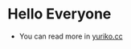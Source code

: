 # Hello Everyone
* You can read more in [yuriko.cc](https://www.yuriko.cc/en/)

<!--
# Hello Everyone

I'm 5026. You can also call me Koarashi!
This page record my projects content.

You can find me on:

* Discord (5026#5026)
* [Discord Server](https://discord.gg/Sh8HJ4d)
* [GitHub](https://github.com/SN-Koarashi)
* [Instagram](https://www.instagram.com/snkms.ig/)
* [Facebook](https://www.facebook.com/smileopwe/)
* [Bahamut](https://home.gamer.com.tw/homeindex.php?owner=woo0410)

## Sites
This is my sites.

* MRS (Member Register System) - [www.snkms.com](https://www.snkms.com/)
* Forum (My Forum) - [forum.snkms.com](https://forum.snkms.com)

## Private Projects
* [Member Register System](https://www.snkms.com/) - A PHP Website by my coding.
* Data Convenient Inquire Bot System(DCIB System) - A Discord Bot in my discord server.

## Public Projects
* [Discord Sign in Bot](https://github.com/SN-Koarashi/discord-bot_sis) - A Simple Discord Bot.

## Greasy Fork (User Script)
* [IG Helper](https://greasyfork.org/en/scripts/404535-ig-helper) - In Instagram, downloading is possible for both photos and videos from posts, as well as for stories, reels or profile picture.
* [Unlock Website Limit](https://greasyfork.org/en/scripts/404665-unlock-website-limit) - Unlock website events, including right click, selection lock, copy and cut, etc.
-->

